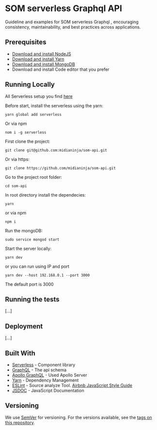 # SOM serverless Graphql API

Guideline and examples for SOM serverless Graphql , encouraging consistency, maintainability, and best practices across applications.   

## Prerequisites

* [Download and install NodeJS](https://nodejs.org)
* [Download and install Yarn](https://yarnpkg.com)
* [Download and install MongoDB](https://docs.mongodb.com/manual/installation/)
* Download and install Code editor that you prefer

## Running Locally

All Serverless setup you find [here](https://serverless.com/framework/docs/getting-started/)

Before start, install the serverless using the yarn: 

```
yarn global add serverless
```
Or via npm
```
nom i -g serverless
```

First clone the project: 

```
git clone git@github.com:midianinja/som-api.git
```

Or via https: 

```
git clone https://github.com/midianinja/som-api.git
```

Go to the project root folder:

```
cd som-api
```

In root directory install the dependecies:

```
yarn
```

or via npm
```
npm i
```

Run the mongoDB:

```
sudo service mongod start
```

Start the server locally:

```
yarn dev
```

or you can run using IP and port
```
yarn dev --host 192.168.0.1 --port 3000
```

The default port is 3000


## Running the tests

[...]

## Deployment

[...]

## Built With

* [Serverless](https://serverless.com/) - Component library
* [GraphQL](https://www.graphql.com/) - The api schema
* [Apollo GraphQL](https://www.apollographql.com/) - Used Apollo Server
* [Yarn](https://yarnpkg.com) - Dependency Management
* [ESLint](https://eslint.org/) - Source analyze Tool. [Airbnb JavaScript Style Guide](https://github.com/airbnb/javascript) 
* [JSDOC](http://usejsdoc.org) - JavaScript Documentation

## Versioning

We use [SemVer](http://semver.org/) for versioning. For the versions available, see the [tags on this repository](https://github.com/midianinja/som-api/tags). 

